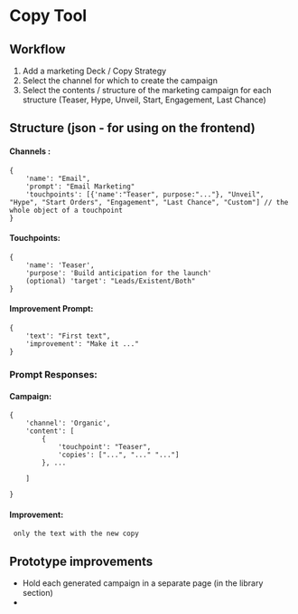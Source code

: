 # Copy Tool


## Workflow
1. Add a marketing Deck / Copy Strategy 
2. Select the channel for which to create the campaign
3. Select the contents / structure of the marketing campaign for each structure (Teaser, Hype, Unveil, Start, Engagement, Last Chance)


## Structure (json - for using on the frontend) 

#### Channels :
    {
        'name': "Email",
        'prompt': "Email Marketing"
        'touchpoints': [{'name':"Teaser", purpose:"..."}, "Unveil", "Hype", "Start Orders", "Engagement", "Last Chance", "Custom"] // the whole object of a touchpoint
    }

#### Touchpoints:
    {
        'name': 'Teaser',
        'purpose': 'Build anticipation for the launch'
        (optional) 'target': "Leads/Existent/Both"
    }

#### Improvement Prompt:

    {
        'text': "First text",
        'improvement': "Make it ..."
    }


### Prompt Responses:

#### Campaign:

    {
        'channel': 'Organic',
        'content': [
            {
                'touchpoint': "Teaser",
                'copies': ["...", "..." "..."]
            }, ...

        ]

    }

#### Improvement:
     only the text with the new copy


## Prototype improvements 

- Hold each generated campaign in a separate page (in the library section)
- 





